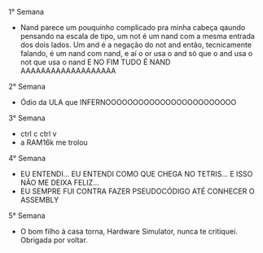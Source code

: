 1° Semana

- Nand parece um pouquinho complicado pra minha cabeça qaundo pensando na escala de tipo, um not é um nand com a mesma entrada dos dois lados. Um and é a negação do not and então, tecnicamente falando, é um nand com nand, e aí o or usa o and só que o and usa o not que usa o nand E NO FIM TUDO É NAND AAAAAAAAAAAAAAAAAAA

2° Semana

- Ódio da ULA que INFERNOOOOOOOOOOOOOOOOOOOOOOOO

3° Semana 

- ctrl c ctrl v
- a RAM16k me trolou

4° Semana

- EU ENTENDI... EU ENTENDI COMO QUE CHEGA NO TETRIS... E ISSO NÃO ME DEIXA FELIZ...
- EU SEMPRE FUI CONTRA FAZER PSEUDOCÓDIGO ATÉ CONHECER O ASSEMBLY

5° Semana

- O bom filho à casa torna, Hardware Simulator, nunca te critiquei. Obrigada por voltar.
